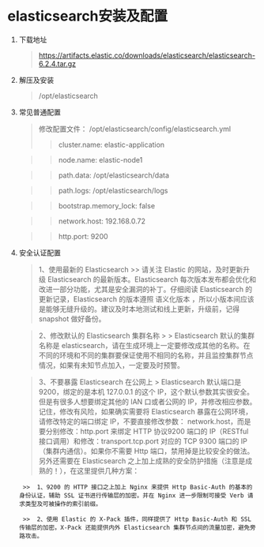 # elasticsearch安装及配置
1. 下载地址
   > https://artifacts.elastic.co/downloads/elasticsearch/elasticsearch-6.2.4.tar.gz
   
2. 解压及安装
   > /opt/elasticsearch
        
3. 常见普通配置
   > 修改配置文件：
   > /opt/elasticsearch/config/elasticsearch.yml
   >> cluster.name: elastic-application
   
   >> node.name: elastic-node1
   
   >> path.data: /opt/elasticsearch/data
   
   >> path.logs: /opt/elasticsearch/logs
   
   >> bootstrap.memory_lock: false
   
   >> network.host: 192.168.0.72
   
   >> http.port: 9200
   
4. 安全认证配置
    >  1、使用最新的 Elasticsearch
        >> 请关注 Elastic 的网站，及时更新升级 Elasticsearch 的最新版本。Elasticsearch 每次版本发布都会优化和改进一部分功能，尤其是安全漏洞的补丁。仔细阅读 Elasticsearch 的更新记录，Elasticsearch 的版本遵照 语义化版本 ，所以小版本间应该是能够无缝升级的。建议及时本地测试和线上更新，升级前，记得 snapshot 做好备份。
    	
    >  2、修改默认的 Elasticsearch 集群名称
        > > Elasticsearch 默认的集群名称是 elasticsearch，请在生成环境上一定要修改成其他的名称。在不同的环境和不同的集群要保证使用不相同的名称，并且监控集群节点情况，如果有未知节点加入，一定要及时预警。
    
    >  3、不要暴露 Elasticsearch 在公网上
        > Elasticsearch 默认端口是 9200，绑定的是本机 127.0.0.1 的这个 IP，这个默认参数其实很安全。但是有很多人想要绑定其他的 lAN 口或者公网的 IP，并修改相应参数。记住，修改有风险，如果确实需要将 Elasticsearch 暴露在公网环境，请修改特定的端口绑定 IP，不要直接修改参数： network.host，而是要分别修改：http.port 来绑定 HTTP 协议9200 端口的 IP（RESTful 接口调用）和修改：transport.tcp.port 对应的 TCP 9300 端口的 IP（集群内通信）。如果你不需要 Http 端口，禁用掉是比较安全的做法。另外还需要在 Elasticsearch 之上加上成熟的安全防护措施（注意是成熟的！），在这里提供几种方案： 
        
        >>  1、9200 的 HTTP 接口之上加上 Nginx 来提供 Http Basic-Auth 的基本的身份认证，辅助 SSL 证书进行传输层的加密。并在 Nginx 进一步限制可接受 Verb 请求类型及可被操作的索引前缀。

        >>  2、使用 Elastic 的 X-Pack 插件，同样提供了 Http Basic-Auth 和 SSL 传输层的加密。X-Pack 还能提供内外 Elasticsearch 集群节点间的流量加密，避免旁路攻击。